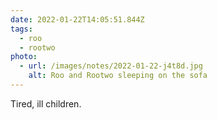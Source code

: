 ```yaml
---
date: 2022-01-22T14:05:51.844Z
tags:
  - roo
  - rootwo
photo:
  - url: /images/notes/2022-01-22-j4t8d.jpg
    alt: Roo and Rootwo sleeping on the sofa
---
```

Tired, ill children. 
